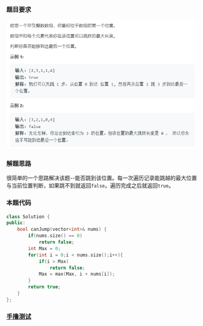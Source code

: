 ### 题目要求

![](./pic/55.png)

### 解题思路

很简单的一个思路解决该题--能否跳到该位置。每一次遍历记录能跳越的最大位置与当前位置判断，如果跳不到就返回`false`，遍历完成之后就返回`true`。

### 本题代码

```c++
class Solution {
public:
    bool canJump(vector<int>& nums) {
        if(nums.size() == 0)
            return false;
        int Max = 0;
        for(int i = 0;i < nums.size();i++){
            if(i > Max)
                return false;
            Max = max(Max, i + nums[i]);
        }
        return true;
    }
};
```

### [手撸测试](<https://leetcode-cn.com/problems/jump-game/>) 
